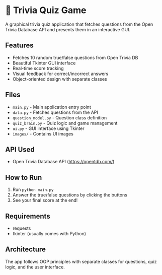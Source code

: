 # 🧠 Trivia Quiz Game

A graphical trivia quiz application that fetches questions from the Open Trivia Database API and presents them in an interactive GUI.

## Features
- Fetches 10 random true/false questions from Open Trivia DB
- Beautiful Tkinter GUI interface
- Real-time score tracking
- Visual feedback for correct/incorrect answers
- Object-oriented design with separate classes

## Files
- `main.py` - Main application entry point
- `data.py` - Fetches questions from the API
- `question_model.py` - Question class definition
- `quiz_brain.py` - Quiz logic and game management
- `ui.py` - GUI interface using Tkinter
- `images/` - Contains UI images

## API Used
- Open Trivia Database API (https://opentdb.com/)

## How to Run
1. Run `python main.py`
2. Answer the true/false questions by clicking the buttons
3. See your final score at the end!

## Requirements
- requests
- tkinter (usually comes with Python)

## Architecture
The app follows OOP principles with separate classes for questions, quiz logic, and the user interface.